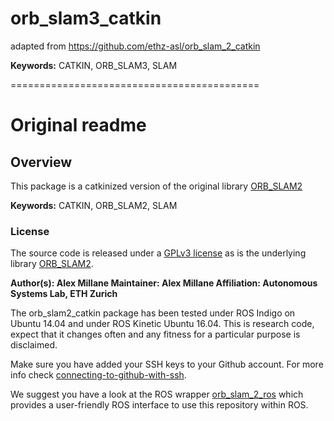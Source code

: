# orb_slam3_catkin

adapted from https://github.com/ethz-asl/orb_slam_2_catkin

**Keywords:** CATKIN, ORB_SLAM3, SLAM

===========================================
# Original readme

## Overview

This package is a catkinized version of the original library [ORB_SLAM2](https://github.com/raulmur/ORB_SLAM2)

**Keywords:** CATKIN, ORB_SLAM2, SLAM

### License


The source code is released under a [GPLv3 license](https://github.com/raulmur/ORB_SLAM2/blob/master/License-gpl.txt) as is the underlying library [ORB_SLAM2](https://github.com/raulmur/ORB_SLAM2).

**Author(s): Alex Millane
Maintainer: Alex Millane
Affiliation: Autonomous Systems Lab, ETH Zurich**

The orb_slam2_catkin package has been tested under ROS Indigo on Ubuntu 14.04 and under ROS Kinetic Ubuntu 16.04. This is research code, expect that it changes often and any fitness for a particular purpose is disclaimed.

Make sure you have added your SSH keys to your Github account. For more info check [connecting-to-github-with-ssh](https://help.github.com/articles/connecting-to-github-with-ssh/).

We suggest you have a look at the ROS wrapper [orb_slam_2_ros](https://github.com/ethz-asl/orb_slam_2_ros) which provides a user-friendly ROS interface to use this repository within ROS.
